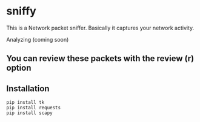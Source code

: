 # sniffy
This is a Network packet sniffer. Basically it captures your network activity. 

Analyzing (coming soon)
## You can review these packets with the review **(r)** option

## Installation
```
pip install tk
pip install requests
pip install scapy
```
